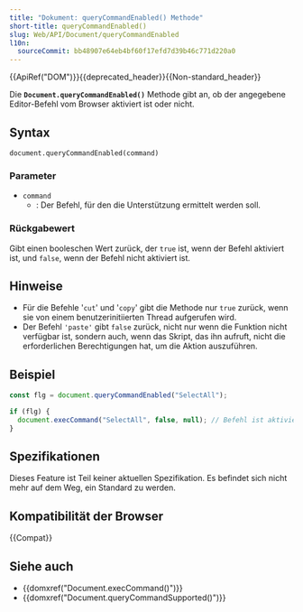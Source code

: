 ```yaml
---
title: "Dokument: queryCommandEnabled() Methode"
short-title: queryCommandEnabled()
slug: Web/API/Document/queryCommandEnabled
l10n:
  sourceCommit: bb48907e64eb4bf60f17efd7d39b46c771d220a0
---
```


{{ApiRef("DOM")}}{{deprecated_header}}{{Non-standard_header}}

Die **`Document.queryCommandEnabled()`** Methode gibt an, ob der angegebene Editor-Befehl vom Browser aktiviert ist oder nicht.

## Syntax

```js-nolint
document.queryCommandEnabled(command)
```

### Parameter

- `command`
  - : Der Befehl, für den die Unterstützung ermittelt werden soll.

### Rückgabewert

Gibt einen booleschen Wert zurück, der `true` ist, wenn der Befehl aktiviert ist,
und `false`, wenn der Befehl nicht aktiviert ist.

## Hinweise

- Für die Befehle '`cut`' und '`copy`' gibt die Methode nur `true` zurück, wenn sie von einem benutzerinitiierten Thread aufgerufen wird.
- Der Befehl `'paste'` gibt `false` zurück, nicht nur wenn die Funktion nicht verfügbar ist, sondern auch, wenn das Skript, das ihn aufruft, nicht die erforderlichen Berechtigungen hat, um die Aktion auszuführen.

## Beispiel

```js
const flg = document.queryCommandEnabled("SelectAll");

if (flg) {
  document.execCommand("SelectAll", false, null); // Befehl ist aktiviert, führe ihn aus
}
```

## Spezifikationen

Dieses Feature ist Teil keiner aktuellen Spezifikation. Es befindet sich nicht mehr auf dem Weg, ein Standard zu werden.

## Kompatibilität der Browser

{{Compat}}

## Siehe auch

- {{domxref("Document.execCommand()")}}
- {{domxref("Document.queryCommandSupported()")}}
